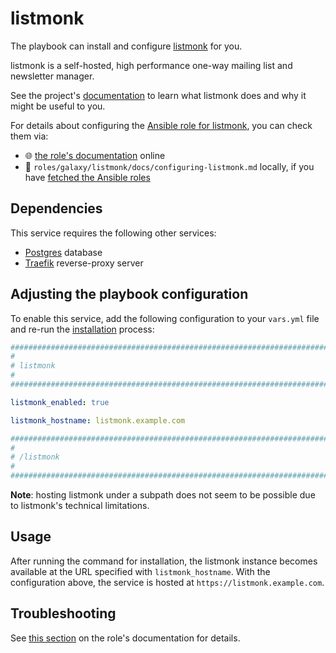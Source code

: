 <!--
SPDX-FileCopyrightText: 2020 - 2024 MDAD project contributors
SPDX-FileCopyrightText: 2020 - 2024 Slavi Pantaleev
SPDX-FileCopyrightText: 2020 Aaron Raimist
SPDX-FileCopyrightText: 2020 Chris van Dijk
SPDX-FileCopyrightText: 2020 Dominik Zajac
SPDX-FileCopyrightText: 2020 Mickaël Cornière
SPDX-FileCopyrightText: 2022 François Darveau
SPDX-FileCopyrightText: 2022 Julian Foad
SPDX-FileCopyrightText: 2022 Warren Bailey
SPDX-FileCopyrightText: 2023 Antonis Christofides
SPDX-FileCopyrightText: 2023 Felix Stupp
SPDX-FileCopyrightText: 2023 - 2025 Julian-Samuel Gebühr
SPDX-FileCopyrightText: 2023 Pierre 'McFly' Marty
SPDX-FileCopyrightText: 2024 - 2025 Suguru Hirahara

SPDX-License-Identifier: AGPL-3.0-or-later
-->

# listmonk

The playbook can install and configure [listmonk](https://listmonk.app/) for you.

listmonk is a self-hosted, high performance one-way mailing list and newsletter manager.

See the project's [documentation](https://listmonk.app/docs/) to learn what listmonk does and why it might be useful to you.

For details about configuring the [Ansible role for listmonk](https://github.com/mother-of-all-self-hosting/ansible-role-listmonk), you can check them via:
- 🌐 [the role's documentation](https://github.com/mother-of-all-self-hosting/ansible-role-listmonk/blob/main/docs/configuring-listmonk.md) online
- 📁 `roles/galaxy/listmonk/docs/configuring-listmonk.md` locally, if you have [fetched the Ansible roles](../installing.md)

## Dependencies

This service requires the following other services:

- [Postgres](postgres.md) database
- [Traefik](traefik.md) reverse-proxy server

## Adjusting the playbook configuration

To enable this service, add the following configuration to your `vars.yml` file and re-run the [installation](../installing.md) process:

```yaml
########################################################################
#                                                                      #
# listmonk                                                             #
#                                                                      #
########################################################################

listmonk_enabled: true

listmonk_hostname: listmonk.example.com

########################################################################
#                                                                      #
# /listmonk                                                            #
#                                                                      #
########################################################################
```

**Note**: hosting listmonk under a subpath does not seem to be possible due to listmonk's technical limitations.

## Usage

After running the command for installation, the listmonk instance becomes available at the URL specified with `listmonk_hostname`. With the configuration above, the service is hosted at `https://listmonk.example.com`.

## Troubleshooting

See [this section](https://github.com/mother-of-all-self-hosting/ansible-role-listmonk/blob/main/docs/configuring-listmonk.md#troubleshooting) on the role's documentation for details.
